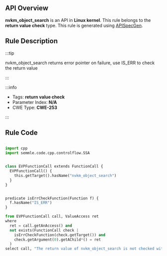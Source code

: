 ---
---


## API Overview
**nvkm_object_search** is an API in **Linux kernel**. This rule belongs to the **return value check** type. This rule is generated using [APISpecGen](../../tools/APISpecGen).
## Rule Description

:::tip

nvkm_object_search returns error pointer on failure, use IS_ERR to check the return value

:::

:::info

- Tags: **return value check**
- Parameter Index: **N/A**
- CWE Type: **CWE-253**

:::

## Rule Code
```python

import cpp
import semmle.code.cpp.controlflow.SSA


class EVPFunctionCall extends FunctionCall {
  EVPFunctionCall() {
    this.getTarget().hasName("nvkm_object_search")
  }
}


predicate isErrCheckFunction(Function f) {
  f.hasName("IS_ERR") 
}

from EVPFunctionCall call, ValueAccess ret
where
  ret = call.getAnAccess() and
  not exists(FunctionCall check |
    isErrCheckFunction(check.getTarget()) and
    check.getArgument(0).getAChild*() = ret
  )
select call, "The return value of nvkm_object_search is not checked with IS_ERR."
    
```